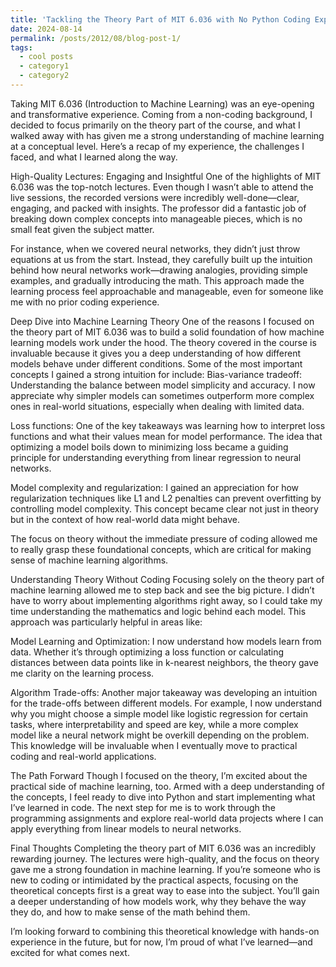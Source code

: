 ```yaml
---
title: 'Tackling the Theory Part of MIT 6.036 with No Python Coding Experience: A Personal Journey'
date: 2024-08-14
permalink: /posts/2012/08/blog-post-1/
tags:
  - cool posts
  - category1
  - category2
---
```


Taking MIT 6.036 (Introduction to Machine Learning) was an eye-opening and transformative experience. Coming from a non-coding background, I decided to focus primarily on the theory part of the course, and what I walked away with has given me a strong understanding of machine learning at a conceptual level. Here’s a recap of my experience, the challenges I faced, and what I learned along the way.

High-Quality Lectures: Engaging and Insightful
One of the highlights of MIT 6.036 was the top-notch lectures. Even though I wasn’t able to attend the live sessions, the recorded versions were incredibly well-done—clear, engaging, and packed with insights. The professor did a fantastic job of breaking down complex concepts into manageable pieces, which is no small feat given the subject matter.

For instance, when we covered neural networks, they didn’t just throw equations at us from the start. Instead, they carefully built up the intuition behind how neural networks work—drawing analogies, providing simple examples, and gradually introducing the math. This approach made the learning process feel approachable and manageable, even for someone like me with no prior coding experience.

Deep Dive into Machine Learning Theory
One of the reasons I focused on the theory part of MIT 6.036 was to build a solid foundation of how machine learning models work under the hood. The theory covered in the course is invaluable because it gives you a deep understanding of how different models behave under different conditions. Some of the most important concepts I gained a strong intuition for include:
Bias-variance tradeoff: Understanding the balance between model simplicity and accuracy. I now appreciate why simpler models can sometimes outperform more complex ones in real-world situations, especially when dealing with limited data.

Loss functions: One of the key takeaways was learning how to interpret loss functions and what their values mean for model performance. The idea that optimizing a model boils down to minimizing loss became a guiding principle for understanding everything from linear regression to neural networks.

Model complexity and regularization: I gained an appreciation for how regularization techniques like L1 and L2 penalties can prevent overfitting by controlling model complexity. This concept became clear not just in theory but in the context of how real-world data might behave.

The focus on theory without the immediate pressure of coding allowed me to really grasp these foundational concepts, which are critical for making sense of machine learning algorithms.

Understanding Theory Without Coding
Focusing solely on the theory part of machine learning allowed me to step back and see the big picture. I didn’t have to worry about implementing algorithms right away, so I could take my time understanding the mathematics and logic behind each model. This approach was particularly helpful in areas like:

Model Learning and Optimization: I now understand how models learn from data. Whether it’s through optimizing a loss function or calculating distances between data points like in k-nearest neighbors, the theory gave me clarity on the learning process.

Algorithm Trade-offs: Another major takeaway was developing an intuition for the trade-offs between different models. For example, I now understand why you might choose a simple model like logistic regression for certain tasks, where interpretability and speed are key, while a more complex model like a neural network might be overkill depending on the problem. This knowledge will be invaluable when I eventually move to practical coding and real-world applications.

The Path Forward
Though I focused on the theory, I’m excited about the practical side of machine learning, too. Armed with a deep understanding of the concepts, I feel ready to dive into Python and start implementing what I’ve learned in code. The next step for me is to work through the programming assignments and explore real-world data projects where I can apply everything from linear models to neural networks.

Final Thoughts
Completing the theory part of MIT 6.036 was an incredibly rewarding journey. The lectures were high-quality, and the focus on theory gave me a strong foundation in machine learning. If you’re someone who is new to coding or intimidated by the practical aspects, focusing on the theoretical concepts first is a great way to ease into the subject. You’ll gain a deeper understanding of how models work, why they behave the way they do, and how to make sense of the math behind them.

I’m looking forward to combining this theoretical knowledge with hands-on experience in the future, but for now, I’m proud of what I’ve learned—and excited for what comes next.
